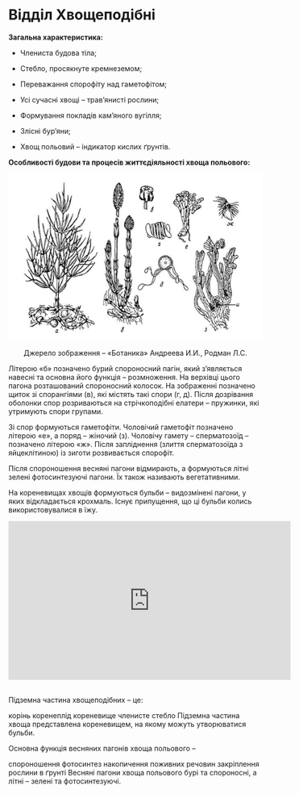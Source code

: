 # Відділ Хвощеподібні

**Загальна характеристика:**

-   Члениста будова тіла;

-   Стебло, просякнуте кремнеземом;

-   Переважання спорофіту над гаметофітом;

-   Усі сучасні хвощі – трав’янисті рослини;

-   Формування покладів кам’яного вугілля;

-   Злісні бур’яни;

-   Хвощ польовий – індикатор кислих ґрунтів.

**Особливості будови та процесів життєдіяльності хвоща польового:**

<div align="center">
<img src="pic5.jpg">
<p>Джерело зображення – <span class="p1">«Ботаника» Андреева И.И., Родман Л.С.</span></p>
</div>

Літерою «б» позначено бурий спороносний пагін, який з’являється навесні та основна його функція – розмноження. На верхівці цього пагона розташований <span class="p1">спороносний колосок</span>. На зображенні позначено щиток зі спорангіями (в), які містять такі спори (г, д). Після дозрівання оболонки спор розриваються на стрічкоподібні <span class="p1">елатери</span> – пружинки, які утримують спори групами.

Зі спор формуються гаметофіти. Чоловічий гаметофіт позначено літерою «е», а поряд – жіночий (з). Чоловічу гамету – сперматозоїд – позначено літерою «ж». Після запліднення (злиття сперматозоїда з яйцеклітиною) із зиготи розвивається спорофіт.

Після спороношення весняні пагони відмирають, а формуються літні зелені фотосинтезуючі пагони. Їх також називають вегетативними.

На кореневищах хвощів формуються бульби – видозмінені пагони, у яких відкладається крохмаль. Існує припущення, що ці бульби колись використовувалися в їжу.

<div class="fluidMedia">
<iframe align="center" width="560" height="315" src="https://www.youtube.com/embed/f8R1WMR7LlM" frameborder="0" allowfullscreen></iframe>
</div>
<div class="popup">
</div>

<br>
<quiz>
<question>
<p>Підземна частина хвощеподібних – це:</p>
<answer>корінь</answer>
<answer>коренеплід</answer>
<answer correct>кореневище</answer>
<answer>членисте стебло</answer>
<explanation>Підземна частина хвоща представлена кореневищем, на якому можуть утворюватися бульби.</explanation>
</question>

<question>
<p>Основна функція весняних пагонів хвоща польового –</p>
<answer correct>спороношення</answer>
<answer>фотосинтез</answer>
<answer>накопичення поживних речовин</answer>
<answer>закріплення рослини в ґрунті</answer>
<explanation>Весняні пагони хвоща польового бурі та спороносні, а літні – зелені та фотосинтезуючі.</explanation>
</question>
</quiz>
